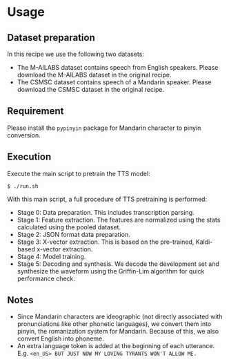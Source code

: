 # Usage

## Dataset preparation

In this recipe we use the following two datasets:

- The M-AILABS dataset contains speech from English speakers. Please download the M-AILABS dataset in the original recipe.
- The CSMSC dataset contains speech of a Mandarin speaker. Please download the CSMSC dataset in the original recipe.

## Requirement

Please install the `pypinyin` package for Mandarin character to pinyin conversion.

## Execution

Execute the main script to pretrain the TTS model:

```
$ ./run.sh
```

With this main script, a full procedure of TTS pretraining is performed:

- Stage 0: Data preparation. This includes transcription parsing.
- Stage 1: Feature extraction. The features are normalized using the stats calculated using the pooled dataset.
- Stage 2: JSON format data preparation.
- Stage 3: X-vector extraction. This is based on the pre-trained, Kaldi-based x-vector extraction.
- Stage 4: Model training.
- Stage 5: Decoding and synthesis. We decode the development set and synthesize the waveform using the Griffin-Lim algorithm for quick performance check.

## Notes

- Since Mandarin characters are ideographic (not directly associated with pronunciations like other phonetic languages), we convert them into pinyin, the romanization system for Mandarin. Because of this, we also convert English into phoneme.
- An extra language token is added at the beginning of each utterance. E.g. `<en_US> BUT JUST NOW MY LOVING TYRANTS WON'T ALLOW ME.`
